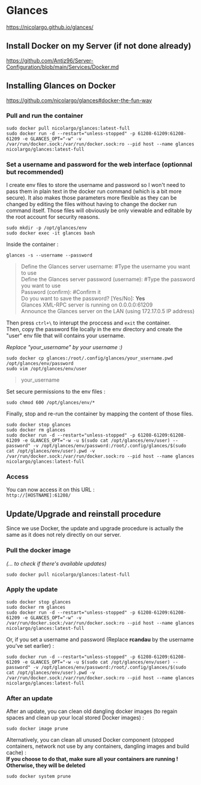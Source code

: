 # Glances

https://nicolargo.github.io/glances/

## Install Docker on my Server (if not done already)

https://github.com/Antiz96/Server-Configuration/blob/main/Services/Docker.md

## Installing Glances on Docker

https://github.com/nicolargo/glances#docker-the-fun-way

### Pull and run the container

```
sudo docker pull nicolargo/glances:latest-full 
sudo docker run -d --restart="unless-stopped" -p 61208-61209:61208-61209 -e GLANCES_OPT="-w" -v /var/run/docker.sock:/var/run/docker.sock:ro --pid host --name glances nicolargo/glances:latest-full
```

### Set a username and password for the web interface (optionnal but recommended)

I create env files to store the username and password so I won't need to pass them in plain text in the docker run command (which is a bit more secure). It also makes those parameters more flexible as they can be changed by editing the files without having to change the docker run command itself. Those files will obviously be only viewable and editable by the root account for security reasons.  

```
sudo mkdir -p /opt/glances/env
sudo docker exec -it glances bash
```

Inside the container :  

```
glances -s --username --password
```
> Define the Glances server username: #Type the username you want to use  
> Define the Glances server password (username): #Type the password you want to use   
> Password (confirm): #Confirm it  
> Do you want to save the password? [Yes/No]: **Yes**  
> Glances XML-RPC server is running on 0.0.0.0:61209  
> Announce the Glances server on the LAN (using 172.17.0.5 IP address)  
  
Then press `ctrl+\` to interupt the proccess and `exit` the container.    
Then, copy the password file locally in the env directory and create the "user" env file that will contains your username.    

*Replace "your_username" by your username :)*  
  
```
sudo docker cp glances:/root/.config/glances/your_username.pwd /opt/glances/env/password
sudo vim /opt/glances/env/user
```
> your_username 

Set secure permissions to the env files :  
  
```
sudo chmod 600 /opt/glances/env/*
```
  
Finally, stop and re-run the container by mapping the content of those files.  

```
sudo docker stop glances
sudo docker rm glances
sudo docker run -d --restart="unless-stopped" -p 61208-61209:61208-61209 -e GLANCES_OPT="-w -u $(sudo cat /opt/glances/env/user) --password" -v /opt/glances/env/password:/root/.config/glances/$(sudo cat /opt/glances/env/user).pwd -v /var/run/docker.sock:/var/run/docker.sock:ro --pid host --name glances nicolargo/glances:latest-full
```

### Access

You can now access it on this URL :  
`http://[HOSTNAME]:61208/` 

## Update/Upgrade and reinstall procedure

Since we use Docker, the update and upgrade procedure is actually the same as it does not rely directly on our server.  

### Pull the docker image 

*(... to check if there's available updates)*  

```
sudo docker pull nicolargo/glances:latest-full
```

### Apply the update

```
sudo docker stop glances
sudo docker rm glances
sudo docker run -d --restart="unless-stopped" -p 61208-61209:61208-61209 -e GLANCES_OPT="-w" -v /var/run/docker.sock:/var/run/docker.sock:ro --pid host --name glances nicolargo/glances:latest-full
```

Or, if you set a username and password (Replace **rcandau** by the username you've set earlier) :

```
sudo docker run -d --restart="unless-stopped" -p 61208-61209:61208-61209 -e GLANCES_OPT="-w -u $(sudo cat /opt/glances/env/user) --password" -v /opt/glances/env/password:/root/.config/glances/$(sudo cat /opt/glances/env/user).pwd -v /var/run/docker.sock:/var/run/docker.sock:ro --pid host --name glances nicolargo/glances:latest-full
```

### After an update 

After an update, you can clean old dangling docker images (to regain spaces and clean up your local stored Docker images) :  

```
sudo docker image prune
```

Alternatively, you can clean all unused Docker component (stopped containers, network not use by any containers, dangling images and build cache) :  
**If you choose to do that, make sure all your containers are running ! Otherwise, they will be deleted**

```
sudo docker system prune
```

